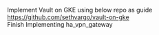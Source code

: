 Implement Vault on GKE using below repo as guide  
	https://github.com/sethvargo/vault-on-gke  
Finish Implementing ha_vpn_gateway

